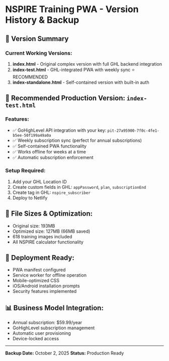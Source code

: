 # NSPIRE Training PWA - Version History & Backup

## 🔄 Version Summary

### Current Working Versions:

1. **index.html** - Original complex version with full GHL backend integration
2. **index-test.html** - GHL-integrated PWA with weekly sync ⭐ RECOMMENDED
3. **index-standalone.html** - Self-contained version with built-in auth

## 🎯 Recommended Production Version: `index-test.html`

### Features:
- ✅ GoHighLevel API integration with your key: `pit-27a95900-7f0c-4fe1-b5ee-50f199a49a0a`
- ✅ Weekly subscription sync (perfect for annual subscriptions)
- ✅ Self-contained PWA functionality
- ✅ Works offline for weeks at a time
- ✅ Automatic subscription enforcement

### Setup Required:
1. Add your GHL Location ID
2. Create custom fields in GHL: `appPassword`, `plan`, `subscriptionEnd`
3. Create tag in GHL: `nspire_subscriber`
4. Deploy to Netlify

## 💾 File Sizes & Optimization:
- Original size: 193MB
- Optimized size: 127MB (66MB saved)
- 618 training images included
- All NSPIRE calculator functionality

## 🚀 Deployment Ready:
- PWA manifest configured
- Service worker for offline operation
- Mobile-optimized CSS
- iOS/Android installation prompts
- Security features implemented

## 📊 Business Model Integration:
- Annual subscription: $59.99/year
- GoHighLevel subscription management
- Automatic user provisioning
- Device-locked access

---
**Backup Date:** October 2, 2025
**Status:** Production Ready